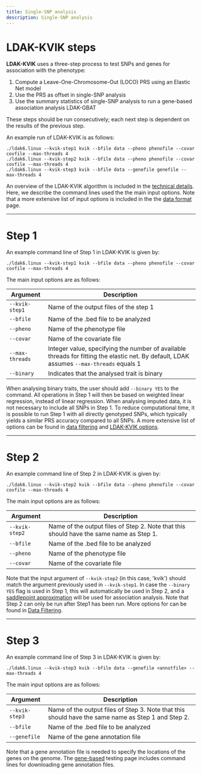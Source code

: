 ```yaml
---
title: Single-SNP analysis
description: Single-SNP analysis
---
```

<script type="text/javascript" async
  src="https://cdnjs.cloudflare.com/ajax/libs/mathjax/2.7.7/MathJax.js?config=TeX-MML-AM_CHTML">
</script>

# LDAK-KVIK steps

**LDAK-KVIK** uses a three-step process to test SNPs and genes for association with the phenotype:

1. Compute a Leave-One-Chromosome-Out (LOCO) PRS using an Elastic Net model
2. Use the PRS as offset in single-SNP analysis 
3. Use the summary statistics of single-SNP analysis to run a gene-based association analysis LDAK-GBAT

These steps should be run consecutively; each next step is dependent on the results of the previous step. 

An example run of LDAK-KVIK is as follows:
```
./ldak6.linux --kvik-step1 kvik --bfile data --pheno phenofile --covar covfile --max-threads 4
./ldak6.linux --kvik-step2 kvik --bfile data --pheno phenofile --covar covfile --max-threads 4
./ldak6.linux --kvik-step3 kvik --bfile data --genefile genefile --max-threads 4
```

An overview of the LDAK-KVIK algorithm is included in the [technical details](/docs/technical). Here, we describe the command lines used the the main input options. Note that a more extensive list of input options is included in the the [data format](/docs/input) page.

---

# Step 1

An example command line of Step 1 in LDAK-KVIK is given by:

```
./ldak6.linux --kvik-step1 kvik --bfile data --pheno phenofile --covar covfile --max-threads 4
```

The main input options are as follows:

| Argument |  Description | 
|------------|--------|
|`--kvik-step1`    | Name of the output files of the step 1   |
|`--bfile`   | Name of the .bed file to be analyzed      |
|`--pheno`   | Name of the phenotype file      |
|`--covar`   | Name of the covariate file     |
|`--max-threads`   | Integer value, specifying the number of available threads for fitting the elastic net. By default, LDAK assumes `--max-threads` equals 1      |
|`--binary` | Indicates that the analysed trait is binary |

When analysing binary traits, the user should add `--binary YES` to the command. All operations in Step 1 will then be based on weighted linear regression, instead of linear regression. When analysing imputed data, it is not necessary to include all SNPs in Step 1. To reduce computational time, it is possible to run Step 1 with all directly genotyped SNPs, which typically yields a similar PRS accuracy compared to all SNPs. A more extensive list of options can be found in [data filtering](/docs/input#filtering) and [LDAK-KVIK options](/docs/input#kvik).

---

# Step 2

An example command line of Step 2 in LDAK-KVIK is given by:

```
./ldak6.linux --kvik-step2 kvik --bfile data --pheno phenofile --covar covfile --max-threads 4
```

The main input options are as follows:

| Argument |  Description | 
|------------|--------|
|`--kvik-step2`    | Name of the output files of Step 2. Note that this should have the same name as Step 1.   |
|`--bfile`   | Name of the .bed file to be analyzed      |
|`--pheno`   | Name of the phenotype file      |
|`--covar`   | Name of the covariate file     |

Note that the input argument of `--kvik-step2` (in this case, 'kvik') should match the argument previously used in `--kvik-step1`. In case the `--binary YES` flag is used in Step 1, this will automatically be used in Step 2, and a [saddlepoint approximation](/docs/assoc/spa) will be used for association analysis. Note that Step 2 can only be run after Step1 has been run. More options for can be found in [Data Filtering](/docs/input#filtering).

---

# Step 3

An example command line of Step 3 in LDAK-KVIK is given by:

```
./ldak6.linux --kvik-step3 kvik --bfile data --genefile <annotfile> --max-threads 4
```

The main input options are as follows:

| Argument |  Description | 
|------------|--------|
|`--kvik-step3`    | Name of the output files of Step 3. Note that this should have the same name as Step 1 and Step 2.   |
|`--bfile`   | Name of the .bed file to be analyzed      |
|`--genefile`   | Name of the gene annotation file      |

Note that a gene annotation file is needed to specify the locations of the genes on the genome. The [gene-based](/docs/assoc/gene) testing page includes command lines for downloading gene annotation files.
